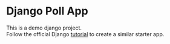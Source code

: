 # Django Poll App

This is a demo django project.  
Follow the official Django [tutorial](https://docs.djangoproject.com/en/4.2/intro/tutorial01/) to create a similar starter app. 
